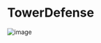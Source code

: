 # TowerDefense


![image](https://user-images.githubusercontent.com/96753049/185763585-e4398c67-1ccd-4f44-a707-d37540dad12d.png)
